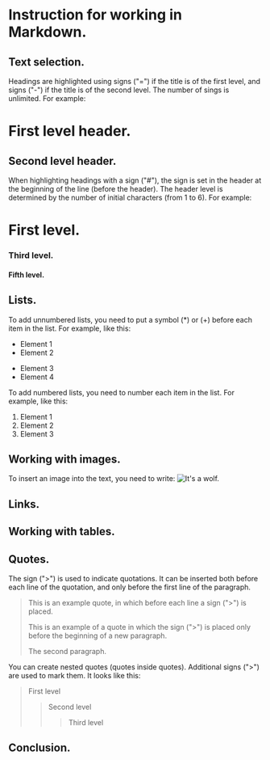 # Instruction for working in Markdown.

## Text selection.

Headings are highlighted using signs ("=") if the title is of the first level, and signs ("-") if the title is of the second level. The number of sings is unlimited. For example:

First level header.
=================
Second level header.
-------------------------
When highlighting headings with a sign ("#"), the sign is set in the header at the beginning of the line (before the header). The header level is determined by the number of initial characters (from 1 to 6). For example:
# First level.
### Third level.
#### Fifth level.

## Lists.

To add unnumbered lists, you need to put a symbol (*) or (+) before each item in the list. For example, like this:
* Element 1
* Element 2
+ Element 3
+ Element 4
  
To add numbered lists, you need to number each item in the list. For example, like this:
1. Element 1
2. Element 2
3. Element 3

## Working with images.

To insert an image into the text, you need to write:
![It's a wolf.](wolf.jpg)

## Links.



## Working with tables.

## Quotes.

The sign (">") is used to indicate quotations.  It can be inserted both before each line of the quotation, and only before the first line of the paragraph. 

> This is an example quote,
> in which before each line
> a sign (">") is placed.
> 
> This is an example of a quote in which the sign (">") is placed only before the beginning of a new paragraph.
> 
> The second paragraph.

You can create nested quotes (quotes inside quotes). Additional signs (">") are used to mark them. 
It looks like this:

> First level
>> Second level
>>> Third level

## Conclusion.